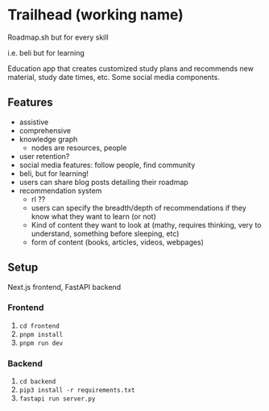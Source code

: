 # Trailhead (working name)

Roadmap.sh but for every skill

i.e. beli but for learning

Education app that creates customized study plans and recommends new material, study date times, etc. Some social media components.

## Features

- assistive
- comprehensive
- knowledge graph
  - nodes are resources, people
- user retention?
- social media features: follow people, find community
- beli, but for learning!
- users can share blog posts detailing their roadmap
- recommendation system
  - rl ??
  - users can specify the breadth/depth of recommendations if they know what they want to learn (or not)
  - Kind of content they want to look at (mathy, requires thinking, very to understand, something before sleeping, etc)
  - form of content (books, articles, videos, webpages)

## Setup

Next.js frontend, FastAPI backend

### Frontend

1. `cd frontend`
2. `pnpm install`
3. `pnpm run dev`

### Backend

1. `cd backend`
2. `pip3 install -r requirements.txt`
3. `fastapi run server.py`
